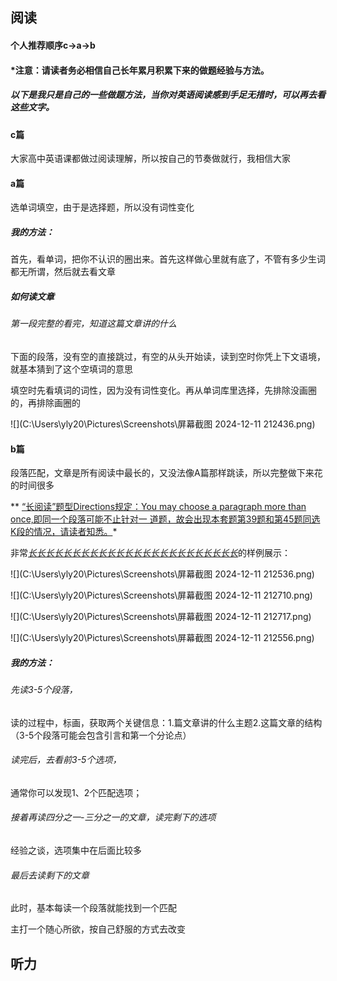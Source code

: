 ## 阅读

#### 个人推荐顺序c->a->b

#### *注意：请读者务必相信自己长年累月积累下来的做题经验与方法。

##### 以下是我只是自己的一些做题方法，当你对英语阅读感到手足无措时，可以再去看这些文字。



#### c篇

大家高中英语课都做过阅读理解，所以按自己的节奏做就行，我相信大家





#### a篇

选单词填空，由于是选择题，所以没有词性变化

##### 我的方法：

首先，看单词，把你不认识的圈出来。首先这样做心里就有底了，不管有多少生词都无所谓，然后就去看文章

##### 如何读文章

###### 第一段完整的看完，知道这篇文章讲的什么

下面的段落，没有空的直接跳过，有空的从头开始读，读到空时你凭上下文语境，就基本猜到了这个空填词的意思

填空时先看填词的词性，因为没有词性变化。再从单词库里选择，先排除没画圈的，再排除画圈的

![](C:\Users\yly20\Pictures\Screenshots\屏幕截图 2024-12-11 212436.png)



#### b篇

段落匹配，文章是所有阅读中最长的，又没法像A篇那样跳读，所以完整做下来花的时间很多

**  <u>“长阅读”题型Directions规定：You may choose a paragraph more than once,即同一个段落可能不止针对一 道题，故会出现本套题第39题和第45题同选K段的情况，请读者知悉。</u>*



非常<u>*长长长长长长长长长长长长长长长长长长长长长长长长*</u>的样例展示：

![](C:\Users\yly20\Pictures\Screenshots\屏幕截图 2024-12-11 212536.png)

![](C:\Users\yly20\Pictures\Screenshots\屏幕截图 2024-12-11 212710.png)

![](C:\Users\yly20\Pictures\Screenshots\屏幕截图 2024-12-11 212717.png)

![](C:\Users\yly20\Pictures\Screenshots\屏幕截图 2024-12-11 212556.png)



##### 我的方法：

###### 先读3-5个段落，

读的过程中，标画，获取两个关键信息：1.篇文章讲的什么主题2.这篇文章的结构（3-5个段落可能会包含引言和第一个分论点）

###### 读完后，去看前3-5个选项，

通常你可以发现1、2个匹配选项；

###### 接着再读四分之一-三分之一的文章，读完剩下的选项

经验之谈，选项集中在后面比较多

###### 最后去读剩下的文章

此时，基本每读一个段落就能找到一个匹配

主打一个随心所欲，按自己舒服的方式去改变





## 听力

